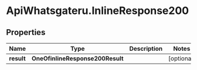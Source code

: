 # ApiWhatsgateru.InlineResponse200

## Properties
Name | Type | Description | Notes
------------ | ------------- | ------------- | -------------
**result** | **OneOfinlineResponse200Result** |  | [optional] 
